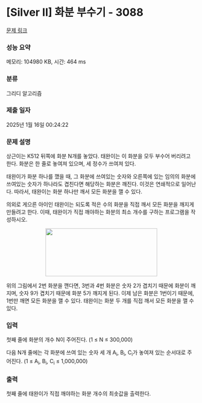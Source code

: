 # [Silver II] 화분 부수기 - 3088 

[문제 링크](https://www.acmicpc.net/problem/3088) 

### 성능 요약

메모리: 104980 KB, 시간: 464 ms

### 분류

그리디 알고리즘

### 제출 일자

2025년 1월 16일 00:24:22

### 문제 설명

<p>상근이는 K512 뒤쪽에 화분 N개를 놓았다. 태완이는 이 화분을 모두 부수어 버리려고 한다. 화분은 한 줄로 놓여져 있으며, 세 정수가 쓰여져 있다.</p>

<p>태완이가 화분 하나를 깼을 때, 그 화분에 쓰여있는 숫자와 오른쪽에 있는 임의의 화분에 쓰여있는 숫자가 하나라도 겹친다면 해당하는 화분은 깨진다. 이것은 연쇄적으로 일어난다. 따라서, 태완이는 화분 하나만 깨서 모든 화분을 깰 수 있다.</p>

<p>의외로 게으른 아이인 태완이는 되도록 적은 수의 화분을 직접 깨서 모든 화분을 깨지게 만들려고 한다. 이때, 태완이가 직접 깨야하는 화분의 최소 개수를 구하는 프로그램을 작성하시오.</p>

<p style="text-align: center;"><img alt="" src="https://upload.acmicpc.net/a74288a2-812e-4262-9c39-3530b571ea90/-/preview/" style="width: 296px; height: 127px;"></p>

<p>위의 그림에서 2번 화분을 깬다면, 3번과 4번 화분은 숫자 2가 겹치기 때문에 화분이 깨지며, 숫자 9가 겹치기 때문에 화분 5가 깨지게 된다. 이제 남은 화분은 1번이기 때문에, 1번만 깨면 모든 화분을 깰 수 있다. 태완이는 화분 두 개를 직접 깨서 모든 화분을 깰 수 있다.</p>

### 입력 

 <p>첫째 줄에 화분의 개수 N이 주어진다. (1 ≤ N ≤ 300,000)</p>

<p>다음 N개 줄에는 각 화분에 쓰여 있는 숫자 세 개 A<sub>i</sub>, B<sub>i</sub>, C<sub>i</sub>가 놓여져 있는 순서대로 주어진다. (1 ≤ A<sub>i</sub>, B<sub>i</sub>, C<sub>i</sub> ≤ 1,000,000)</p>

### 출력 

 <p>첫째 줄에 태완이가 직접 깨야하는 화분 개수의 최솟값을 출력한다.</p>

